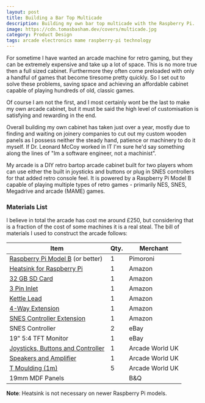```yaml
---
layout: post
title: Building a Bar Top Multicade
description: Building my own bar top multicade with the Raspberry Pi.
image: https://cdn.tomasbasham.dev/covers/multicade.jpg
category: Product Design
tags: arcade electronics mame raspberry-pi technology
---
```

For sometime I have wanted an arcade machine for retro gaming, but they can be
extremely expensive and take up a lot of space. This is no more true then a
full sized cabinet. Furthermore they often come preloaded with only a handful
of games that become tiresome pretty quickly. So I set out to solve these
problems, saving space and achieving an affordable cabinet capable of playing
hundreds of old, classic games.

Of course I am not the first, and I most certainly wont be the last to make my
own arcade cabinet, but it must be said the high level of customisation is
satisfying and rewarding in the end.

Overall building my own cabinet has taken just over a year, mostly due to
finding and waiting on joinery companies to cut out my custom wooden panels as
I possess neither the steady hand, patience or machinery to do it myself. If
Dr. Leonard McCoy worked in IT I'm sure he'd say something along the lines of
"Im a software engineer, not a machinist".

My arcade is a DIY retro bartop arcade cabinet built for two players whom can
use either the built in joysticks and buttons or plug in SNES controllers for
that added retro console feel. It is powered by a Raspberry Pi Model B capable
of playing multiple types of retro games - primarily NES, SNES, Megadrive and
arcade (MAME) games.

### Materials List

I believe in total the arcade has cost me around £250, but considering that is
a fraction of the cost of some machines it is a real steal. The bill of
materials I used to construct the arcade follows:

| Item                                                                                                                                | Qty. | Merchant        |
|-------------------------------------------------------------------------------------------------------------------------------------|------|-----------------|
| [Raspberry Pi Model B](https://shop.pimoroni.com/products/raspberry-pi-3) (or better)                                               | 1    | Pimoroni        |
| [Heatsink for Raspberry Pi](https://www.amazon.co.uk/gp/product/B00DM2L7Z0/ref=oh_aui_detailpage_o09_s00?ie=UTF8&psc=1)             | 1    | Amazon          |
| [32 GB SD Card](https://www.amazon.co.uk/gp/product/B00J29BR3Y/ref=oh_aui_detailpage_o08_s00?ie=UTF8&psc=1)                         | 1    | Amazon          |
| [3 Pin Inlet](https://www.amazon.co.uk/gp/product/B00F4MGRRE/ref=oh_aui_detailpage_o07_s00?ie=UTF8&psc=1)                           | 1    | Amazon          |
| [Kettle Lead](https://www.amazon.co.uk/gp/product/B003U798T4/ref=oh_aui_detailpage_o00_s00?ie=UTF8&psc=1)                           | 1    | Amazon          |
| [4-Way Extension](https://www.amazon.co.uk/Skytroni-Extension-Lead-Surge-Protection-White/dp/B000L9CU6C)                            | 1    | Amazon          |
| [SNES Controller Extension](https://www.amazon.co.uk/gp/product/B005WMIR4C/ref=oh_aui_detailpage_o01_s00?ie=UTF8&psc=1)             | 1    | Amazon          |
| SNES Controller                                                                                                                     | 2    | eBay            |
| 19" 5:4 TFT Monitor                                                                                                                 | 1    | eBay            |
| [Joysticks, Buttons and Controller](https://www.arcadeworlduk.com/products/Arcade-Joysticks-Buttons-And-Arcade-Controller-Kit.html) | 1    | Arcade World UK |
| [Speakers and Amplifier](https://www.arcadeworlduk.com/products/hi-fi-stereo-sound-amplifier-kit-for-arcade-machine-projects.html)  | 1    | Arcade World UK |
| [T Moulding (1m)](https://www.arcadeworlduk.com/products/Yellow-3-Quarter-Inch-T-Molding.html)                                      | 5    | Arcade World UK |
| 19mm MDF Panels                                                                                                                     |      | B&Q             |

**Note**: Heatsink is not necessary on newer Raspberry Pi models.
